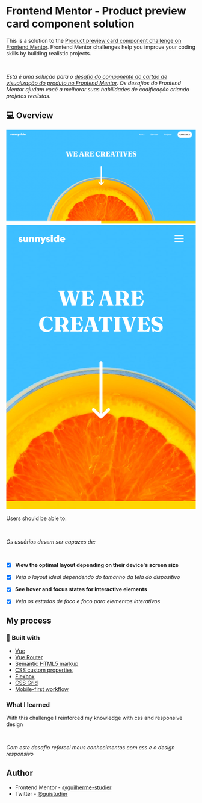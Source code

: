 # Frontend Mentor - Product preview card component solution

This is a solution to the [Product preview card component challenge on Frontend Mentor](https://www.frontendmentor.io/challenges/product-preview-card-component-GO7UmttRfa). Frontend Mentor challenges help you improve your coding skills by building realistic projects.

<br />

*Esta é uma solução para o [desafio do componente do cartão de visualização do produto no Frontend Mentor](https://www.frontendmentor.io/challenges/product-preview-card-component-GO7UmttRfa). Os desafios do Frontend Mentor ajudam você a melhorar suas habilidades de codificação criando projetos realistas.*

## 💻 Overview
<img alt="screenshot" src="src/assets/screenshot-desktop.png" width="600px" />
<img alt="screenshot" src="src/assets/screenshot-mobile.png" width="600px" />

Users should be able to:

<br/>

*Os usuários devem ser capazes de:*

<br/>

- [x] **View the optimal layout depending on their device's screen size**
- [x] *Veja o layout ideal dependendo do tamanho da tela do dispositivo*

- [x] **See hover and focus states for interactive elements**
- [x] *Veja os estados de foco e foco para elementos interativos*


## My process

### :rocket: Built with

-  [Vue](https://vuejs.org/guide/introduction.html)
-  [Vue Router](https://router.vuejs.org/)
-  [Semantic HTML5 markup](https://www.w3schools.com/html/html5_semantic_elements.asp/)
-  [CSS custom properties](https://developer.mozilla.org/en-US/docs/Web/CSS/Using_CSS_custom_properties/)
-  [Flexbox](https://www.w3schools.com/css/css3_flexbox.asp/)
-  [CSS Grid](https://developer.mozilla.org/en-US/docs/Web/CSS/CSS_Grid_Layout/)
-  [Mobile-first workflow](https://developer.mozilla.org/en-US/docs/Web/Progressive_web_apps/Responsive/Mobile_first/)


### What I learned

With this challenge I reinforced my knowledge with css and responsive design

<br />

*Com este desafio reforcei meus conhecimentos com css e o design responsivo*

## Author

- Frontend Mentor - [@guilherme-studier](https://www.frontendmentor.io/profile/guilherme-studier)
- Twitter - [@guistudier](https://www.twitter.com/guistudier)
